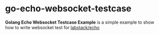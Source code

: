 # go-echo-websocket-testcase

**Golang Echo Websocket Testcase Example** is a simple example to show how to write websocket test for [labstack/echo](https://github.com/labstack/echo)
